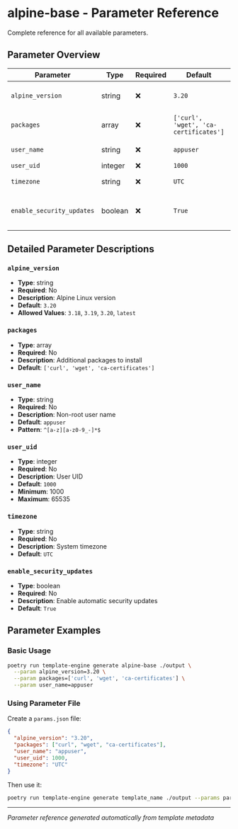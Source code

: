 # alpine-base - Parameter Reference

Complete reference for all available parameters.

## Parameter Overview

| Parameter | Type | Required | Default | Description |
|-----------|------|----------|---------|-------------|
| `alpine_version` | string | ❌ | `3.20` | Alpine Linux version |
| `packages` | array | ❌ | `['curl', 'wget', 'ca-certificates']` | Additional packages to install |
| `user_name` | string | ❌ | `appuser` | Non-root user name |
| `user_uid` | integer | ❌ | `1000` | User UID |
| `timezone` | string | ❌ | `UTC` | System timezone |
| `enable_security_updates` | boolean | ❌ | `True` | Enable automatic security updates |

## Detailed Parameter Descriptions

### `alpine_version`

- **Type**: string
- **Required**: No
- **Description**: Alpine Linux version
- **Default**: `3.20`
- **Allowed Values**: `3.18`, `3.19`, `3.20`, `latest`

### `packages`

- **Type**: array
- **Required**: No
- **Description**: Additional packages to install
- **Default**: `['curl', 'wget', 'ca-certificates']`

### `user_name`

- **Type**: string
- **Required**: No
- **Description**: Non-root user name
- **Default**: `appuser`
- **Pattern**: `^[a-z][a-z0-9_-]*$`

### `user_uid`

- **Type**: integer
- **Required**: No
- **Description**: User UID
- **Default**: `1000`
- **Minimum**: 1000
- **Maximum**: 65535

### `timezone`

- **Type**: string
- **Required**: No
- **Description**: System timezone
- **Default**: `UTC`

### `enable_security_updates`

- **Type**: boolean
- **Required**: No
- **Description**: Enable automatic security updates
- **Default**: `True`


## Parameter Examples

### Basic Usage

```bash
poetry run template-engine generate alpine-base ./output \
  --param alpine_version=3.20 \
  --param packages=['curl', 'wget', 'ca-certificates'] \
  --param user_name=appuser
```

### Using Parameter File

Create a `params.json` file:

```json
{
  "alpine_version": "3.20",
  "packages": ["curl", "wget", "ca-certificates"],
  "user_name": "appuser",
  "user_uid": 1000,
  "timezone": "UTC"
}
```

Then use it:

```bash
poetry run template-engine generate template_name ./output --params params.json
```

---

*Parameter reference generated automatically from template metadata*
